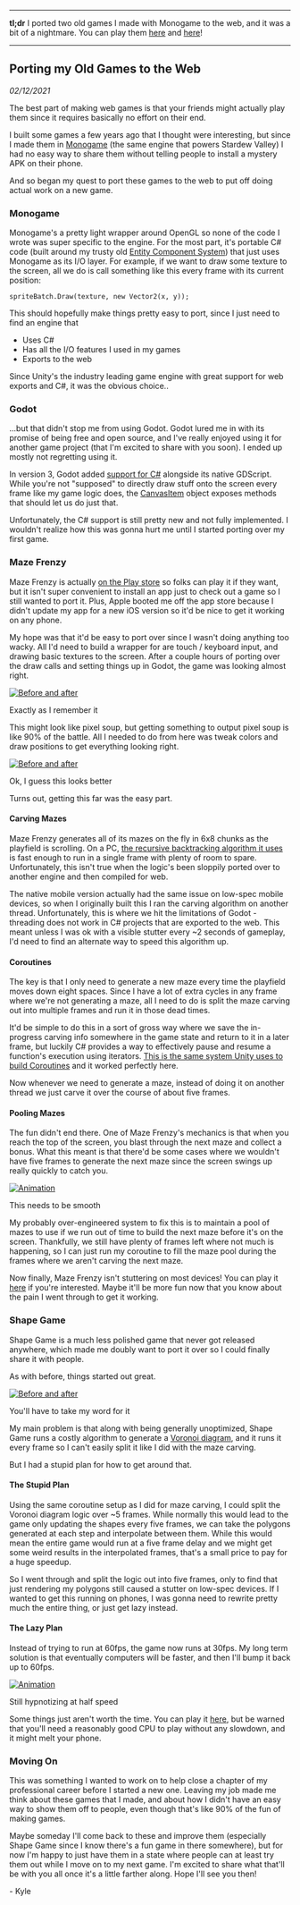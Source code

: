 <!--- Porting my Old Games to the Web -->
<!--- 02/12/2021 -->
<!--- Kyle Owsen -->
<!--- I ported two old games I made with Monogame to the web, and it was a bit of a nightmare.  -->

---

**tl;dr** I ported two old games I made with Monogame to the web, and it was a bit of a nightmare. You can play them [here](https://static.kylebyte.com/maze) and [here](https://static.kylebyte.com/shape)!

---

## Porting my Old Games to the Web

*02/12/2021*

The best part of making web games is that your friends might actually play them since it requires basically no effort on their end.

I built some games a few years ago that I thought were interesting, but since I made them in [Monogame](https://www.monogame.net/) (the same engine that powers Stardew Valley) I had no easy way to share them without telling people to install a mystery APK on their phone.

And so began my quest to port these games to the web to put off doing actual work on a new game.

### Monogame

Monogame's a pretty light wrapper around OpenGL so none of the code I wrote was super specific to the engine. For the most part, it's portable C# code (built around my trusty old [Entity Component System](https://github.com/kowsen/Minotaur)) that just uses Monogame as its I/O layer. For example, if we want to draw some texture to the screen, all we do is call something like this every frame with its current position:

```
spriteBatch.Draw(texture, new Vector2(x, y));
```

This should hopefully make things pretty easy to port, since I just need to find an engine that

- Uses C#
- Has all the I/O features I used in my games
- Exports to the web

Since Unity's the industry leading game engine with great support for web exports and C#, it was the obvious choice..

### Godot

...but that didn't stop me from using Godot. Godot lured me in with its promise of being free and open source, and I've really enjoyed using it for another game project (that I'm excited to share with you soon). I ended up mostly not regretting using it.

In version 3, Godot added [support for C#](https://docs.godotengine.org/en/stable/getting_started/scripting/c_sharp/c_sharp_basics.html) alongside its native GDScript. While you're not "supposed" to directly draw stuff onto the screen every frame like my game logic does, the [CanvasItem](https://godotsharp.net/api/3.2.0/Godot.CanvasItem/) object exposes methods that should let us do just that.

Unfortunately, the C# support is still pretty new and not fully implemented. I wouldn't realize how this was gonna hurt me until I started porting over my first game.

### Maze Frenzy

Maze Frenzy is actually [on the Play store](https://play.google.com/store/apps/details?id=com.kylebyte.mazegame) so folks can play it if they want, but it isn't super convenient to install an app just to check out a game so I still wanted to port it. Plus, Apple booted me off the app store because I didn't update my app for a new iOS version so it'd be nice to get it working on any phone.

My hope was that it'd be easy to port over since I wasn't doing anything too wacky. All I'd need to build a wrapper for are touch / keyboard input, and drawing basic textures to the screen. After a couple hours of porting over the draw calls and setting things up in Godot, the game was looking almost right.

<div class="blog-image">
	<a href="/posts/assets/maze-before.png">
		<img src="/posts/assets/maze-before.png" alt="Before and after">
	</a>
	<p>Exactly as I remember it</p>
</div>

This might look like pixel soup, but getting something to output pixel soup is like 90% of the battle. All I needed to do from here was tweak colors and draw positions to get everything looking right.

<div class="blog-image">
	<a href="/posts/assets/maze-after.png">
		<img src="/posts/assets/maze-after.png" alt="Before and after">
	</a>
	<p>Ok, I guess this looks better</p>
</div>

Turns out, getting this far was the easy part.

#### Carving Mazes

Maze Frenzy generates all of its mazes on the fly in 6x8 chunks as the playfield is scrolling. On a PC, [the recursive backtracking algorithm it uses](https://weblog.jamisbuck.org/2011/2/7/maze-generation-algorithm-recap) is fast enough to run in a single frame with plenty of room to spare. Unfortunately, this isn't true when the logic's been sloppily ported over to another engine and then compiled for web.

The native mobile version actually had the same issue on low-spec mobile devices, so when I originally built this I ran the carving algorithm on another thread. Unfortunately, this is where we hit the limitations of Godot - threading does not work in C# projects that are exported to the web. This meant unless I was ok with a visible stutter every \~2 seconds of gameplay, I'd need to find an alternate way to speed this algorithm up.

#### Coroutines

The key is that I only need to generate a new maze every time the playfield moves down eight spaces. Since I have a lot of extra cycles in any frame where we're not generating a maze, all I need to do is split the maze carving out into multiple frames and run it in those dead times.

It'd be simple to do this in a sort of gross way where we save the in-progress carving info somewhere in the game state and return to it in a later frame, but luckily C# provides a way to effectively pause and resume a function's execution using iterators. [This is the same system Unity uses to build Coroutines](https://www.jacksondunstan.com/articles/3036) and it worked perfectly here.

Now whenever we need to generate a maze, instead of doing it on another thread we just carve it over the course of about five frames.

#### Pooling Mazes

The fun didn't end there. One of Maze Frenzy's mechanics is that when you reach the top of the screen, you blast through the next maze and collect a bonus. What this meant is that there'd be some cases where we wouldn't have five frames to generate the next maze since the screen swings up really quickly to catch you.

<div class="blog-image">
	<a href="/posts/assets/maze-animation.gif">
		<img src="/posts/assets/maze-animation.gif" alt="Animation">
	</a>
	<p>This needs to be smooth</p>
</div>

My probably over-engineered system to fix this is to maintain a pool of mazes to use if we run out of time to build the next maze before it's on the screen. Thankfully, we still have plenty of frames left where not much is happening, so I can just run my coroutine to fill the maze pool during the frames where we aren't carving the next maze.

Now finally, Maze Frenzy isn't stuttering on most devices! You can play it [here](https://static.kylebyte.com/maze) if you're interested. Maybe it'll be more fun now that you know about the pain I went through to get it working.

### Shape Game

Shape Game is a much less polished game that never got released anywhere, which made me doubly want to port it over so I could finally share it with people.

As with before, things started out great.

<div class="blog-image">
	<a href="/posts/assets/shape-before.png">
		<img src="/posts/assets/shape-before.png" alt="Before and after">
	</a>
	<p>You'll have to take my word for it</p>
</div>

My main problem is that along with being generally unoptimized, Shape Game runs a costly algorithm to generate a [Voronoi diagram](https://en.wikipedia.org/wiki/Voronoi_diagram), and it runs it every frame so I can't easily split it like I did with the maze carving.

But I had a stupid plan for how to get around that.

#### The Stupid Plan

Using the same coroutine setup as I did for maze carving, I could split the Voronoi diagram logic over \~5 frames. While normally this would lead to the game only updating the shapes every five frames, we can take the polygons generated at each step and interpolate between them. While this would mean the entire game would run at a five frame delay and we might get some weird results in the interpolated frames, that's a small price to pay for a huge speedup.

So I went through and split the logic out into five frames, only to find that just rendering my polygons still caused a stutter on low-spec devices. If I wanted to get this running on phones, I was gonna need to rewrite pretty much the entire thing, or just get lazy instead.

#### The Lazy Plan

Instead of trying to run at 60fps, the game now runs at 30fps. My long term solution is that eventually computers will be faster, and then I'll bump it back up to 60fps.

<div class="blog-image">
	<a href="/posts/assets/shape-animation.gif">
		<img src="/posts/assets/shape-animation.gif" alt="Animation">
	</a>
	<p>Still hypnotizing at half speed</p>
</div>

Some things just aren't worth the time. You can play it [here](https://static.kylebyte.com/shape), but be warned that you'll need a reasonably good CPU to play without any slowdown, and it might melt your phone.

### Moving On

This was something I wanted to work on to help close a chapter of my professional career before I started a new one. Leaving my job made me think about these games that I made, and about how I didn't have an easy way to show them off to people, even though that's like 90% of the fun of making games.

Maybe someday I'll come back to these and improve them (especially Shape Game since I know there's a fun game in there somewhere), but for now I'm happy to just have them in a state where people can at least try them out while I move on to my next game. I'm excited to share what that'll be with you all once it's a little farther along. Hope I'll see you then!

\- Kyle
